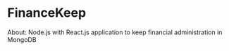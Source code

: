 # FinanceKeep

About:
Node.js with React.js application to keep financial administration in MongoDB

